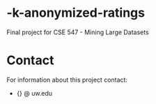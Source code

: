 # -k-anonymized-ratings
Final project for CSE 547 - Mining Large Datasets

# Contact
For information about this project contact:

- {} @ uw.edu
